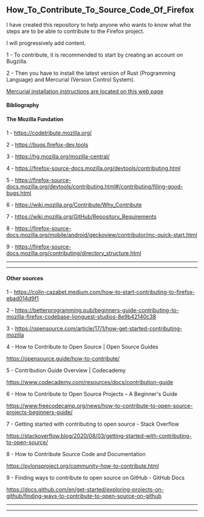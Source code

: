 ## How_To_Contribute_To_Source_Code_Of_Firefox



I have created this repository to help anyone who wants to know what the steps are to be able to contribute to the Firefox project.

I will progressively add content.

1 - To contribute, it is recommended to start by creating an account on Bugzilla.

2 - Then you have to install the latest version of Rust (Programming Language) and Mercurial (Version Control System).


[Mercurial installation instructions are located on this web page
](https://firefox-source-docs.mozilla.org/mobile/android/geckoview/contributor/mc-quick-start.html)



#### Bibliography

#### The Mozilla Fundation

1 - https://codetribute.mozilla.org/

2 - https://bugs.firefox-dev.tools

3 - https://hg.mozilla.org/mozilla-central/

4 - https://firefox-source-docs.mozilla.org/devtools/contributing.html

5 - https://firefox-source-docs.mozilla.org/devtools/contributing.html#/contributing/filing-good-bugs.html

6 - https://wiki.mozilla.org/Contribute/Why_Contribute

7 - https://wiki.mozilla.org/GitHub/Repository_Requirements

8 - https://firefox-source-docs.mozilla.org/mobile/android/geckoview/contributor/mc-quick-start.html

9 - https://firefox-source-docs.mozilla.org/contributing/directory_structure.html

-------------------------------------------------------------------------------------------------------------
-------------------------------------------------------------------------------------------------------------
#### Other sources

1 - https://colin-cazabet.medium.com/how-to-start-contributing-to-firefox-ebad014d9f1

2 - https://betterprogramming.pub/beginners-guide-contributing-to-mozilla-firefox-codebase-lionguest-studios-8e9b42140c38

3 - https://opensource.com/article/17/1/how-get-started-contributing-mozilla

4 - How to Contribute to Open Source | Open Source Guides
 
  https://opensource.guide/how-to-contribute/

5 - Contribution Guide Overview | Codecademy

  https://www.codecademy.com/resources/docs/contribution-guide

6 - How to Contribute to Open Source Projects – A Beginner's Guide
  
  https://www.freecodecamp.org/news/how-to-contribute-to-open-source-projects-beginners-guide/

7 - Getting started with contributing to open source - Stack Overflow
  
  https://stackoverflow.blog/2020/08/03/getting-started-with-contributing-to-open-source/

8 - How to Contribute Source Code and Documentation

  https://pylonsproject.org/community-how-to-contribute.html

9 - Finding ways to contribute to open source on GitHub - GitHub Docs

  https://docs.github.com/en/get-started/exploring-projects-on-github/finding-ways-to-contribute-to-open-source-on-github





-------------------------------------------------------------------------------------------------------------
-------------------------------------------------------------------------------------------------------------
